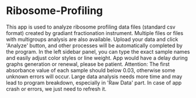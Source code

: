 Ribosome-Profiling
==================
This app is used to analyze ribosome profiling data files (standard csv format) created by gradiant fractionation instrument. Multiple files or files with multigroups analysis are also available. Upload your data and click 'Analyze' button, and other processes will be automatically completed by the program. In the left sidebar panel, you can type the exact sample names and easily adjust color styles or line weight. App would have a delay during graphs generation or renewal, please be patient.
Attention: The first absorbance value of each sample should below 0.03, otherwise some unknown errors will occur. Large data analysis needs more time and may lead to program breakdown, especially in 'Raw Data' part. In case of app crash or errors, we just need to refresh it.
